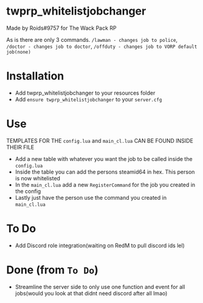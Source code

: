 # twprp_whitelistjobchanger
 Made by Roids#9757 for The Wack Pack RP

As is there are only 3 commands. `/lawman - changes job to police`, `/doctor - changes job to doctor`, `/offduty - changes job to VORP default job(none)`

# Installation
- Add twprp_whitelistjobchanger to your resources folder
- Add `ensure twprp_whitelistjobchanger` to your `server.cfg`

# Use
 TEMPLATES FOR THE `config.lua` and `main_cl.lua` CAN BE FOUND INSIDE THEIR FILE

- Add a new table with whatever you want the job to be called inside the `config.lua`
- Inside the table you can add the persons steamid64 in hex. This person is now whitelisted
- In the `main_cl.lua` add a new `RegisterCommand` for the job you created in the config
- Lastly just have the person use the command you created in `main_cl.lua`


# To Do
- Add Discord role integration(waiting on RedM to pull discord ids lel)

# Done (from `To Do`)
- Streamline the server side to only use one function and event for all jobs(would you look at that didnt need discord after all lmao)
